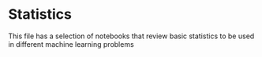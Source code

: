 # Statistics
This file has a selection of notebooks that review basic statistics to be used in different machine learning problems
